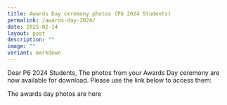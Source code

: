 ```yaml
---
title: Awards Day ceremony photos (P6 2024 Students)
permalink: /awards-day-2024/
date: 2025-02-14
layout: post
description: ""
image: ""
variant: markdown
---
```

Dear P6 2024 Students, The photos from your Awards Day ceremony are now available for download. Please use the link below to access them:

The awards day photos are here